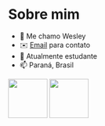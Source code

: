 # Sobre mim

- 👋 Me chamo Wesley
- ✉️ [Email](vieira.silva.wesley@escola.pr.gov.br) para contato 
- 🌱 Atualmente estudante
- 📫 Paraná, Brasil

<img src="https://cdn.jsdelivr.net/gh/devicons/devicon/icons/linux/linux-original.svg" width="80" height="80" /> 
<img src="https://cdn.jsdelivr.net/gh/devicons/devicon/icons/javascript/javascript-original.svg width "80" height="80" />

